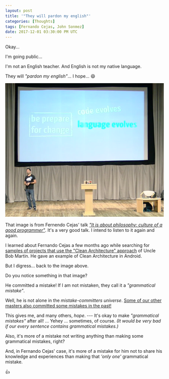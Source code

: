 ```yaml
---
layout: post
title: '"They will pardon my english"'
categories: [Thoughts]
tags: [Fernando Cejas, John Sonmez]
date: 2017-12-01 03:30:00 PM UTC
---
```


<!-- December 1, 2017 11:30:00 PM Philippine Time -->

Okay... 

I'm going public... 

I'm not an English teacher. And English is not my native language. 

They will _"pardon my english"_... I hope... :smile:


![Fernando Cejas - Be prepare for change image](/images/2017/fernando-cejas-be-prepare-for-change.png)


<!--more-->

That image is from Fernendo Cejas' talk [_"It is about philosophy: culture of a good programmer"_](https://www.youtube.com/watch?v=Vf10yV1BNtk). It's a very good talk. I intend to listen to it again and again.

I learned about Fernando Cejas a few months ago while searching for [samples of projects that use the "Clean Architecture" approach](/2017/08/16/clean-architecture-sample-projects/) of Uncle Bob Martin. He gave an example of Clean Architecture in Android.

But I digress... back to the image above.

Do you notice something in that image?

He committed a mistake! If I am not mistaken, they call it a _"grammatical mistake"_.

Well, he is not alone in the _mistake-committers universe_. [Some of our other masters also committed some mistakes in the past!](/2017/03/16/our-masters-went-wrong-but-admitted-it/)

This gives me, and many others, _hope_. --- It's okay to make _"grammatical mistakes"_ after all! ... Yehey ... sometimes, of course. _(It would be very bad if our every sentence contains grammatical mistakes.)_

Also, it's more of a mistake not writing anything than making some grammatical mistakes, right?

And, in Fernando Cejas' case, it's more of a mistake for him not to share his knowledge and experiences than making that _'only one'_ grammatical mistake.

:+1:
